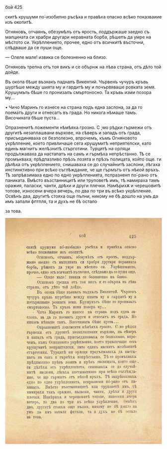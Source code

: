 ﻿бой	425

скитѣ крушуми по́-изобилно ръсѣха и правѣха опасно всѣко показваиие изъ окопитѣ.

Огняновъ, отчаянъ, обезумѣлъ отъ ярость, поддържаше заедно съ малцината си храбри другари неравната борба, рѣшепъ да умре на мѣстото си. Укрѣплението, прочее, едно отъ всичкитѣ въсточни, слѣдваше да се пуши още.

— Олеле мале! извика се болезненно на близо.

Огняновъ трепна отъ тоя викъ и се обърнж на лѣва страна, отъ дѣто той дойде.

Въ окопа бѣше възнакъ падналъ Викентий. Чървенъ чучуръ кръвь шуртѣше между шията му и гардитѣ му и почървяваше ровката земя. Крушумъть бѣше го пронизалъ смъртоносно. Та кръвь изми позора му...

• Чичо Маринъ го изнесе на страна подъ една заслона, за да го поематъ други и отнесатъ въ града. Но никога нѣмаше тамъ. Височината бѣше пуста...

Опразненитѣ ложементи нѣмѣяха грозно. С ;мо рѣдки гърмежи отъ другитѣ незаплашвани върхове, на сѣверъ и западъ отъ града, присъединяваха се безполезно, впрочемъ, къмъ Огняновото укрѣпление, което привличаше сега крушумитѣ неприятелски, като единъ магнитъ желѣзнитѣ стърготини. Турцитѣ на орляци продължаваха да настапатъ на самъ и гърмѣха непрѣстанно. Тѣ се промъкваха; прѣдпазливо прѣзъ лозята и прѣзъ полицата, който още. ги дѣлѣха отъ укрѣплението, снишаваха се до случайнитѣ заслони, лѣгаха инстинктивно при всѣко съглѣждание, че ще гърмътъ отъ нѣкой връхъ. Тѣ запрѣвзимаха едно по едно укрѣпленията, пспразненп по́-рано отъ паниката. Вмѣсто възстанницитѣ или труповетѣ имъ, тѣ намираха тамъ оражия, паласки, чанти, дрѣхи и други плечки. Намѣрихѫ и черешовитѣ топове, износени вчера вечерь, по два по три въ всѣко укрѣпление. Освѣнъ два, другитѣ стояха още пълни, никому не бѣ дошло на умъ да имъ запали фптпля, та и духъ не бѣ остало

за това.

![original](../images/474.jpg)

